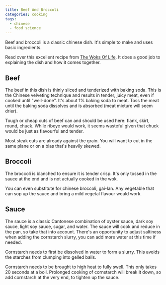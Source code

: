 ```yaml
---
title: Beef And Broccoli
categories: cooking
tags:
  - chinese
  - food science
---
```


Beef and broccoli is a classic chinese dish.
It's simple to make and uses basic ingredients.

Read over this excellent recipe from [The Woks Of Life][1].
It does a good job to explaining the dish and how it comes together.

[1]: https://thewoksoflife.com/beef-with-broccoli-all-purpose-stir-fry-sauce/

## Beef

The beef in this dish is thinly sliced and tenderized with baking soda.
This is the Chinese velveting technique and results in tender, juicy meat, even if cooked until "well-done".
It's about 1% baking soda to meat.
Toss the meat until the baking soda dissolves and is absorbed (meat mixture will seem drier).

Tough or cheap cuts of beef can and should be used here: flank, skirt, round, chuck.
While ribeye would work, it seems wasteful given that chuck would be just as flavourful and tender.

Most steak cuts are already against the grain.
You will want to cut in the same plane or on a bias that's heavily skewed.

## Broccoli

The broccoli is blanched to ensure it is tender crisp.
It's only tossed in the sauce at the end and is not actually cooked in the wok.

You can even substitute for chinese broccoli, gai-lan.
Any vegetable that can sop up the sauce and bring a mild vegetal flavour would work.

## Sauce

The sauce is a classic Cantonese combination of oyster sauce, dark soy sauce, light soy sauce, sugar, and water.
The sauce will cook and reduce in the pan, so take that into account.
There's an opportunity to adjust saltiness when adding the cornstarch slurry, you can add more water at this time if needed.

Cornstarch needs to first be dissolved in water to form a slurry.
This avoids the starches from clumping into gelled balls.

Cornstarch needs to be brought to high heat to fully swell.
This only takes 20 seconds at a boil.
Prolonged cooking of cornstarch will break it down, so add cornstarch at the very end, to tighten up the sauce.
